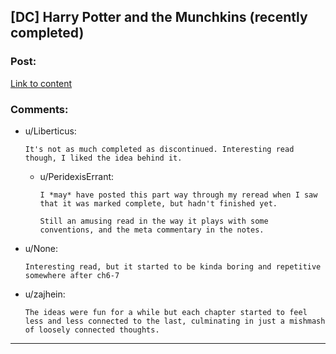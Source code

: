 ## [DC] Harry Potter and the Munchkins (recently completed)

### Post:

[Link to content](https://www.fanfiction.net/s/8923104/1/)

### Comments:

- u/Liberticus:
  ```
  It's not as much completed as discontinued. Interesting read though, I liked the idea behind it.
  ```

  - u/PeridexisErrant:
    ```
    I *may* have posted this part way through my reread when I saw that it was marked complete, but hadn't finished yet. 

    Still an amusing read in the way it plays with some conventions, and the meta commentary in the notes.
    ```

- u/None:
  ```
  Interesting read, but it started to be kinda boring and repetitive somewhere after ch6-7
  ```

- u/zajhein:
  ```
  The ideas were fun for a while but each chapter started to feel less and less connected to the last, culminating in just a mishmash of loosely connected thoughts.
  ```

---

